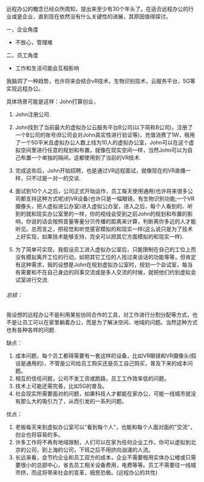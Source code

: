 远程办公的概念已经众所周知，提出来至少有30个年头了。在适合远程办公的行业或是企业，直到现在依然没有什么关键性的进展，其原因值得探讨。

一，企业角度
* 不放心，管理难

二，员工角度
* 工作和生活可能会互相影响

我脑洞了一种趋势，也许将来会结合vR技术，生物识别技术，云服务平台，5G等实现远程办公。

具体场景可能是这样：John打算创业，

1. John注册公司.

2. John找到了当前最大的虚拟办公云服务平台B公司(以下简称B公司)，注册了一个B公司的账号(B公司会对John真实性进行验证等)，充值消费了1W，租用了一个50平米且虚拟办公人数上线为10人的虚拟办公室，John可以在这个虚拟空间里进行任意的规划和布置，就像在现实空间一样，当然John可以为自己布置一个单独的隔间，这都使用到了当前的VR技术.

3. 完成这些后，John开始招聘，也是通过VR远程面试，就像现在的VR直播一样，只不过是一对一的交谈.

4. 面试到10个人之后，公司正式开始运作，员工每天使用通用(也许将来很多公司都支持这种方式呢)的VR设备(也许只是一幅眼镜，有生物识别功能;一个VR摄像头，把人虚拟进公办室)进入虚拟公办室，进入之后，每个人看到的、听到的就和现实办公室里的一样，你的视线会受到之前John的规划和布置的影响，你说的话会按照音量等量分贝传播的距离来计算，判断离你多近的人才能听见。总而言之，把视觉和听觉感官模拟的和现实一样(这么说只是为了技术上好实现，如果技术能够支持，完全可以把其它方面模拟的和现实一样).

5. 为了简单可实现，我假设员工进入虚拟办公室后，只能限制在自己的工位上而没有模拟离开工位的行动，如把其它工位的人找过来谈话的功能等等，但肯定有这种需求，我的设想是John在规划虚拟办公室时，规划一个会试室，每当有需要和不在自己身边的同事交流或是多人交流的时候，就把他们约到虚拟会试室进行交流.

###### 总结：
我设想的远程办公不是利用某些协同合作的工具，对工作进行分割分配等方式，也不是让员工可以在家里躺着办公，而是为了解决空间、地域的问题。当然这种方式也有各种各样的问题.

缺点：
1. 成本问题，每个员工都得需要有一套这样的设备，比如VR眼镜和VR摄像头(假设是通用的)，不管是公司给员工购买还是员工自己购买，普及下来的成本问题。
2. 相互的信任问题，公司不发工资或跑路，员工工作效率低的问题。
3. 技术上可能还需完善，比如5G的普及。
4. 社会现实所需要面对的问题，如果科技人才都能在家办公，可能一线城市就没有那么大的吸引力了，从而引发的一系列问题。

优点：
1. 老板每天来到虚拟办公室可以"看到每个人"，也能和每个人面对面的"交流"，创业也将容易的多。
2. 许多工作将不再有地域限制，人们可以在家为任何企业工作，你可以虚拟到北京的公司，到上海的公司，下班之后不用挤向汹涌的人流。
3. 长远来看，会节约企业和员工双方的成本，企业不需要租用实体办公楼或只需要很小的总部中心，省去员工相关设备费用，电费等等。员工不需要往一线城市挤，而这将带来社会的变革，细思恐极。(远程办公的共性)
